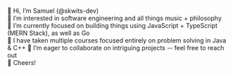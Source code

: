 👋 Hi, I’m Samuel (@skwits-dev) <br>
👀 I’m interested in software engineering and all things music + philosophy <br>
🌱 I’m currently focused on building things using JavaScript + TypeScript (MERN Stack), as well as Go <br>
🥖 I have taken multiple courses focused entirely on problem solving in Java & C++
💞️ I’m eager to collaborate on intriguing projects -- feel free to reach out <br>
🍻 Cheers!
